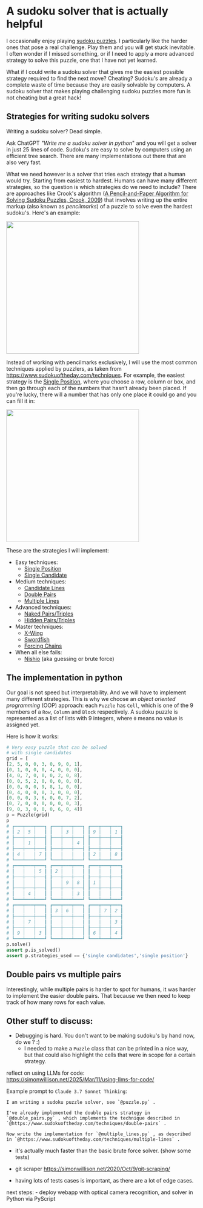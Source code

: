 # A sudoku solver that is actually helpful

I occasionally enjoy playing [sudoku puzzles](https://en.wikipedia.org/wiki/Sudoku). I particularly like the harder ones that pose a real challenge. Play them and you will get stuck inevitable. I often wonder if I missed something, or if I need to apply a more advanced strategy to solve this puzzle, one that I have not yet learned.

What if I could write a sudoku solver that gives me the easiest possible strategy required to find the next move?
Cheating? Sudoku's are already a complete waste of time because they are easily solvable by computers. A sudoku solver that makes playing challenging sudoku puzzles more fun is not cheating but a great hack!

## Strategies for writing sudoku solvers

Writing a sudoku solver? Dead simple.

Ask ChatGPT _"Write me a sudoku solver in python_" and you will get a solver in just 25 lines of code. Sudoku's are easy to solve by computers using an efficient tree search. There are many implementations out there that are also very fast.

What we need however is a solver that tries each strategy that a human would try. Starting from easiest to hardest.
Humans can have many different strategies, so the question is which strategies do we need to include? There are approaches like Crook's algorithm ([A Pencil-and-Paper
Algorithm for Solving
Sudoku Puzzles, Crook, 2009](http://www.ams.org/notices/200904/rtx090400460p.pdf)) that involves writing up the entire markup (also known as _pencilmarks_) of a puzzle to solve even the hardest sudoku's. Here's an example:

<img src="https://www.sudokuoftheday.com/image.svg?sg=!43**51**36!62**948!65**7*59!562*8**2!6491**8!624**23**8!4" width="350" />

Instead of working with pencilmarks exclusively, I will use the most common techniques applied by puzzlers, as taken from https://www.sudokuoftheday.com/techniques. For example, the easiest strategy is the [Single Position](https://www.sudokuoftheday.com/techniques/single-position), where you choose a row, column or box, and then go through each of the numbers that hasn’t already been placed. If you're lucky, there will a number that has only one place it could go and you can fill it in: 

<img src="https://www.sudokuoftheday.com/image.svg?sg=,6030E70803_4K,12_5K6,K1M0M0K3K5M0M0G06K0E7K9K0K4K0K150K5K0K0K0K1E7K,4,2.K,76_5K080407060K2," width="350" />

These are the strategies I will implement:

- Easy techniques:
    - [Single Position](https://www.sudokuoftheday.com/techniques/single-position)
    - [Single Candidate](https://www.sudokuoftheday.com/techniques/single-candidate)
- Medium techniques:
    - [Candidate Lines](https://www.sudokuoftheday.com/techniques/candidate-lines)
    - [Double Pairs](https://www.sudokuoftheday.com/techniques/double-pairs)
    - [Multiple Lines](https://www.sudokuoftheday.com/techniques/multiple-lines)
- Advanced techniques:
    - [Naked Pairs/Triples](https://www.sudokuoftheday.com/techniques/naked-pairs-triples)
    - [Hidden Pairs/Triples](https://www.sudokuoftheday.com/techniques/hidden-pairs-triples)
- Master techniques:
    - [X-Wing](https://www.sudokuoftheday.com/techniques/x-wings)
    - [Swordfish](https://www.sudokuoftheday.com/techniques/swordfish)
    - [Forcing Chains](https://www.sudokuoftheday.com/techniques/forcing-chains)
- When all else fails:
    - [Nishio](https://www.sudokuoftheday.com/techniques/nishio) (aka guessing or brute force)

## The implementation in python

Our goal is not speed but interpretability. And we will have to implement many different strategies. This is why we choose an _object oriented programming_ (OOP) approach: each `Puzzle` has `Cell`, which is one of the 9 members of a `Row`, `Column` and `Block` respectively. A sudoku puzzle is represented as a list of lists with 9 integers, where `0` means no value is assigned yet.

Here is how it works:

```python
# Very easy puzzle that can be solved
# with single candidates
grid = [
[2, 5, 0, 0, 3, 0, 9, 0, 1],
[0, 1, 0, 0, 0, 4, 0, 0, 0],
[4, 0, 7, 0, 0, 0, 2, 0, 8],
[0, 0, 5, 2, 0, 0, 0, 0, 0],
[0, 0, 0, 0, 9, 8, 1, 0, 0],
[0, 4, 0, 0, 0, 3, 0, 0, 0],
[0, 0, 0, 3, 6, 0, 0, 7, 2],
[0, 7, 0, 0, 0, 0, 0, 0, 3],
[9, 0, 3, 0, 0, 0, 6, 0, 4]]
p = Puzzle(grid)
p
# ┏━━━┯━━━┯━━━┓ ┏━━━┯━━━┯━━━┓ ┏━━━┯━━━┯━━━┓ 
# ┃ 2 │ 5 │   ┃ ┃   │ 3 │   ┃ ┃ 9 │   │ 1 ┃ 
# ┠───┼───┼───┨ ┠───┼───┼───┨ ┠───┼───┼───┨ 
# ┃   │ 1 │   ┃ ┃   │   │ 4 ┃ ┃   │   │   ┃ 
# ┠───┼───┼───┨ ┠───┼───┼───┨ ┠───┼───┼───┨ 
# ┃ 4 │   │ 7 ┃ ┃   │   │   ┃ ┃ 2 │   │ 8 ┃ 
# ┗━━━┷━━━┷━━━┛ ┗━━━┷━━━┷━━━┛ ┗━━━┷━━━┷━━━┛ 
# ┏━━━┯━━━┯━━━┓ ┏━━━┯━━━┯━━━┓ ┏━━━┯━━━┯━━━┓ 
# ┃   │   │ 5 ┃ ┃ 2 │   │   ┃ ┃   │   │   ┃ 
# ┠───┼───┼───┨ ┠───┼───┼───┨ ┠───┼───┼───┨ 
# ┃   │   │   ┃ ┃   │ 9 │ 8 ┃ ┃ 1 │   │   ┃ 
# ┠───┼───┼───┨ ┠───┼───┼───┨ ┠───┼───┼───┨ 
# ┃   │ 4 │   ┃ ┃   │   │ 3 ┃ ┃   │   │   ┃ 
# ┗━━━┷━━━┷━━━┛ ┗━━━┷━━━┷━━━┛ ┗━━━┷━━━┷━━━┛ 
# ┏━━━┯━━━┯━━━┓ ┏━━━┯━━━┯━━━┓ ┏━━━┯━━━┯━━━┓ 
# ┃   │   │   ┃ ┃ 3 │ 6 │   ┃ ┃   │ 7 │ 2 ┃ 
# ┠───┼───┼───┨ ┠───┼───┼───┨ ┠───┼───┼───┨ 
# ┃   │ 7 │   ┃ ┃   │   │   ┃ ┃   │   │ 3 ┃ 
# ┠───┼───┼───┨ ┠───┼───┼───┨ ┠───┼───┼───┨ 
# ┃ 9 │   │ 3 ┃ ┃   │   │   ┃ ┃ 6 │   │ 4 ┃ 
# ┗━━━┷━━━┷━━━┛ ┗━━━┷━━━┷━━━┛ ┗━━━┷━━━┷━━━┛ 
p.solve()
assert p.is_solved()
assert p.strategies_used == {'single candidates','single position'}
```

## Double pairs vs multiple pairs

Interestingly, while multiple pairs is harder to spot for humans, it was harder to implement the easier double pairs. 
That because we then need to keep track of how many rows for each value.

## Other stuff to discuss:

- Debugging is hard. You don't want to be making sudoku's by hand now, do we ? :) 
   - I needed to make a `Puzzle` class that can be printed in a nice way, but that could also highlight the cells that were in scope for a certain strategy.


reflect on using LLMs for code:
https://simonwillison.net/2025/Mar/11/using-llms-for-code/

Example prompt to `Claude 3.7 Sonnet Thinking`:

```
I am writing a sudoku puzzle solver, see `@puzzle.py` .

I've already implemented the double pairs strategy in `@double_pairs.py` , which implements the technique described in `@https://www.sudokuoftheday.com/techniques/double-pairs` .

Now write the implementation for `@multiple_lines.py` , as described in `@https://www.sudokuoftheday.com/techniques/multiple-lines` .
```

- it's actually much faster than the basic brute force solver. (show some tests)

- git scraper https://simonwillison.net/2020/Oct/9/git-scraping/

- having lots of tests cases is important, as there are a lot of edge cases.

next steps: - deploy webapp with optical camera recognition, and solver in Python via PyScript